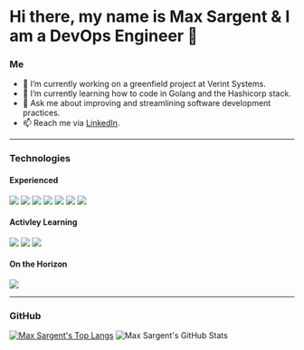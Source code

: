 # Hi there, my name is Max Sargent & I am a DevOps Engineer 👋

### Me

- 🔭 I’m currently working on a greenfield project at Verint Systems.
- 🌱 I’m currently learning how to code in Golang and the Hashicorp stack.
- 💬 Ask me about improving and streamlining software development practices.
- 📫 Reach me via [LinkedIn](https://www.linkedin.com/in/max-sargent-706565169/).

---

### Technologies

#### Experienced
![](https://img.shields.io/badge/OS-Linux-informational?style=flat&logo=linux&logoColor=white&color=brightgreen)
![](https://img.shields.io/badge/Shell-Bash-informational?style=flat&logo=gnu-bash&logoColor=white&color=brightgreen)
![](https://img.shields.io/badge/Code-Groovy-informational?style=flat&logo=apache-groovy&logoColor=white&color=brightgreen)
![](https://img.shields.io/badge/Tools-Docker-informational?style=flat&logo=docker&logoColor=white&color=brightgreen)
![](https://img.shields.io/badge/Tools-Kubernetes-informational?style=flat&logo=kubernetes&logoColor=white&color=brightgreen)
![](https://img.shields.io/badge/Tools-Jenkins-informational?style=flat&logo=jenkins&logoColor=white&color=brightgreen)
![](https://img.shields.io/badge/Cloud-AWS-informational?style=flat&logo=amazon&logoColor=white&color=brightgreen)


#### Activley Learning
![](https://img.shields.io/badge/Code-Golang-informational?style=flat&logo=go&logoColor=white&color=yellow)
![](https://img.shields.io/badge/Tools-Terraform-informational?style=flat&logo=terraform&logoColor=white&color=yellow)
![](https://img.shields.io/badge/Tools-Vault-informational?style=flat&logo=vault&logoColor=white&color=yellow)

#### On the Horizon
![](https://img.shields.io/badge/Cloud-Google-informational?style=flat&logo=google&logoColor=white&color=blue)

---

### GitHub

[![Max Sargent's Top Langs](https://github-readme-stats.vercel.app/api/top-langs/?username=maxsargentdev)](https://github.com/maxsargentdev/github-readme-stats) ![Max Sargent's GitHub Stats](https://github-readme-stats.vercel.app/api?username=maxsargentdev&count_private=true)

